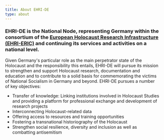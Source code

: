 ```yaml
---
title: About EHRI-DE
type: about
---
```



### EHRI-DE is the National Node, representing Germany within the consortium of the [European Holocaust Research Infrastructure (EHRI-ERIC)](https://www.ehri-project.eu) and continuing its services and activities on a national level. 

Given Germany's particular role as the main perpetrator state of the Holocaust and the responsibility this entails, EHRI-DE will pursue its mission to strengthen and support Holocaust research, documentation and education and to contribute to a solid basis for commemorating the victims of National Socialism in Germany and beyond. EHRI-DE pursues a number of key objectives: 

* Transfer of knowledge: Linking institutions involved in Holocaust Studies and providing a platform for professional exchange and development of research projects 
* Interconnecting Holocaust-related data 
* Offering access to resources and training opportunities  
* Fostering a transnational historiography of the Holocaust 
* Strengthen social resilience, diversity and inclusion as well as combatting antisemitism  

